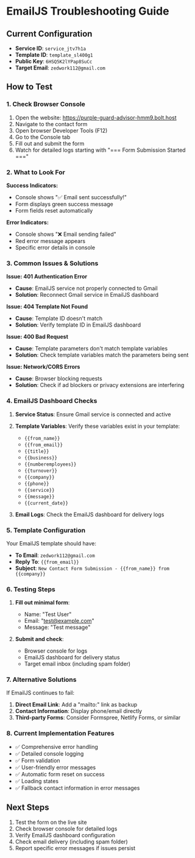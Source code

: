 # EmailJS Troubleshooting Guide

## Current Configuration
- **Service ID**: `service_jtv7h1a`
- **Template ID**: `template_sl400g1`
- **Public Key**: `6HSQ5K2lYPap8SuCc`
- **Target Email**: `zedwork112@gmail.com`

## How to Test

### 1. Check Browser Console
1. Open the website: https://purple-guard-advisor-hmm9.bolt.host
2. Navigate to the contact form
3. Open browser Developer Tools (F12)
4. Go to the Console tab
5. Fill out and submit the form
6. Watch for detailed logs starting with "=== Form Submission Started ==="

### 2. What to Look For

**Success Indicators:**
- Console shows "✅ Email sent successfully!"
- Form displays green success message
- Form fields reset automatically

**Error Indicators:**
- Console shows "❌ Email sending failed"
- Red error message appears
- Specific error details in console

### 3. Common Issues & Solutions

**Issue: 401 Authentication Error**
- **Cause**: EmailJS service not properly connected to Gmail
- **Solution**: Reconnect Gmail service in EmailJS dashboard

**Issue: 404 Template Not Found**
- **Cause**: Template ID doesn't match
- **Solution**: Verify template ID in EmailJS dashboard

**Issue: 400 Bad Request**
- **Cause**: Template parameters don't match template variables
- **Solution**: Check template variables match the parameters being sent

**Issue: Network/CORS Errors**
- **Cause**: Browser blocking requests
- **Solution**: Check if ad blockers or privacy extensions are interfering

### 4. EmailJS Dashboard Checks

1. **Service Status**: Ensure Gmail service is connected and active
2. **Template Variables**: Verify these variables exist in your template:
   - `{{from_name}}`
   - `{{from_email}}`
   - `{{title}}`
   - `{{business}}`
   - `{{numberemployees}}`
   - `{{turnover}}`
   - `{{company}}`
   - `{{phone}}`
   - `{{service}}`
   - `{{message}}`
   - `{{current_date}}`

3. **Email Logs**: Check the EmailJS dashboard for delivery logs

### 5. Template Configuration

Your EmailJS template should have:
- **To Email**: `zedwork112@gmail.com`
- **Reply To**: `{{from_email}}`
- **Subject**: `New Contact Form Submission - {{from_name}} from {{company}}`

### 6. Testing Steps

1. **Fill out minimal form**:
   - Name: "Test User"
   - Email: "test@example.com"
   - Message: "Test message"

2. **Submit and check**:
   - Browser console for logs
   - EmailJS dashboard for delivery status
   - Target email inbox (including spam folder)

### 7. Alternative Solutions

If EmailJS continues to fail:

1. **Direct Email Link**: Add a "mailto:" link as backup
2. **Contact Information**: Display phone/email directly
3. **Third-party Forms**: Consider Formspree, Netlify Forms, or similar

### 8. Current Implementation Features

- ✅ Comprehensive error handling
- ✅ Detailed console logging
- ✅ Form validation
- ✅ User-friendly error messages
- ✅ Automatic form reset on success
- ✅ Loading states
- ✅ Fallback contact information in error messages

## Next Steps

1. Test the form on the live site
2. Check browser console for detailed logs
3. Verify EmailJS dashboard configuration
4. Check email delivery (including spam folder)
5. Report specific error messages if issues persist